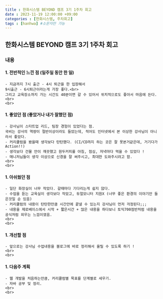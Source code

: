 ```yaml
---
title : 한화시스템 BEYOND 캠프 3기 1주차 회고
date : 2023-11-19 12:00:00 +09:00
categories : [한화시스템, 주차회고]
tags : [hanhwa] #소문자만 가능
---
```




## 한화시스템 BEYOND 캠프 3기 1주차 회고  

### 내용

#### 1. 전반적인 느낀 점 (일주일 동안 한 일)
    - 지금까지 7시 출근 - 4시 퇴근을 한 입장해서
    9시출근 - 6시퇴근이라는게 가장 좋다.<br>
    그리고 교육장소까지 가는 시간도 40분이면 갈 수 있어서 위치적으로도 좋아서 마음에 든다.
    <br>
    <br>
#### 1. 좋았던 점 (좋았거나 내가 잘했던 점)
    - 강사님이 스타트업 리드, 팀장 경험이 있었다는 점.  
    국비는 강사의 역량이 절반이상이라도 들었는데, 적어도 인터넷에서 본 이상한 강사님이 아니라서 좋았다.  
    - 커리큘럼을 봤을때 생각보다 탄탄했다. (CI/CD까지 하는 곳은 잘 못본거같은데, 거기다가 Action!!)  
    - 생각보다 건물 안이 깨끗했고 원두커피를 아침, 점심, 저녁마다 먹을 수 있었다 !
    - 매니저님들이 생각 이상으로 신경을 잘 써주시고, 최대한 도와주시려고 함. 
    <br>
    <br>
#### 1. 아쉬웠던 점
    - 일단 화장실이 너무 작았다. 갈때마다 기다리는게 쉽지 않다.  
    - 수업을 듣는 교육실이 생각보다 작았고, 듀얼모니터 지원X (너무 좋은 환경의 이야기만 들은것일 순 있음)
    - 커리큘럼의 내용이 탄탄한만큼 시간안에 끝낼 수 있는지 강사님이 먼저 걱정된다;;;  
    - 내용을 제로베이스에서 시작 + 짧은시간 + 많은 내용을 하다보니 토익700점반처럼 내용을 공식처럼 외우는 느낌이였음. 
    <br>
    <br>
#### 1. 개선할 점
    - 앞으로는 강사님 수업내용을 블로그에 바로 정리해서 올릴 수 있도록 하기 !
    <br>
    <br>
#### 1. 다음주 계획
    - 웹 개발을 처음하는만큼, 커리큘럼별 목표를 단계별로 세우기.
    - 자바 공부 및 정리.
    <br>
    <br>